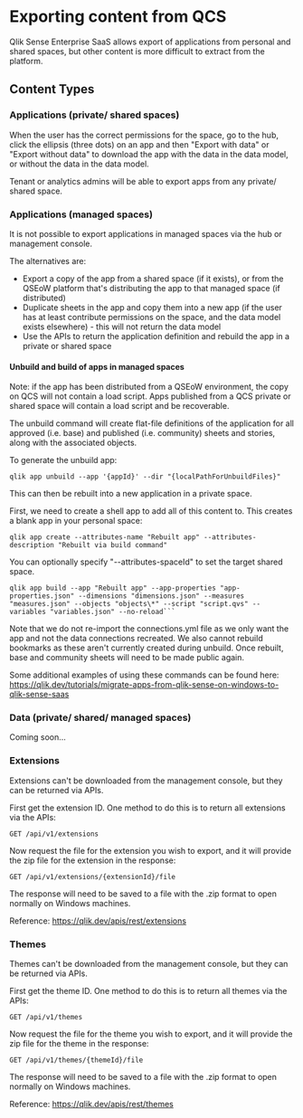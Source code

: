 # Exporting content from QCS

Qlik Sense Enterprise SaaS allows export of applications from personal and shared spaces, but other content is more difficult to extract from the platform.

## Content Types

### Applications (private/ shared spaces)

When the user has the correct permissions for the space, go to the hub, click the ellipsis (three dots) on an app and then "Export with data" or "Export without data" to download the app with the data in the data model, or without the data in the data model.

Tenant or analytics admins will be able to export apps from any private/ shared space.

### Applications (managed spaces)

It is not possible to export applications in managed spaces via the hub or management console.

The alternatives are:
* Export a copy of the app from a shared space (if it exists), or from the QSEoW platform that's distributing the app to that managed space (if distributed)
* Duplicate sheets in the app and copy them into a new app (if the user has at least contribute permissions on the space, and the data model exists elsewhere) - this will not return the data model
* Use the APIs to return the application definition and rebuild the app in a private or shared space

#### Unbuild and build of apps in managed spaces

Note: if the app has been distributed from a QSEoW environment, the copy on QCS will not contain a load script. Apps published from a QCS private or shared space will contain a load script and be recoverable.

The unbuild command will create flat-file definitions of the application for all approved (i.e. base) and published (i.e. community) sheets and stories, along with the associated objects.

To generate the unbuild app:

```
qlik app unbuild --app '{appId}' --dir "{localPathForUnbuildFiles}"
```

This can then be rebuilt into a new application in a private space.

First, we need to create a shell app to add all of this content to. This creates a blank app in your personal space:

```
qlik app create --attributes-name "Rebuilt app" --attributes-description "Rebuilt via build command"

```
You can optionally specify "--attributes-spaceId" to set the target shared space.

```
qlik app build --app "Rebuilt app" --app-properties "app-properties.json" --dimensions "dimensions.json" --measures "measures.json" --objects "objects\*" --script "script.qvs" --variables "variables.json" --no-reload```
```

Note that we do not re-import the connections.yml file as we only want the app and not the data connections recreated. We also cannot rebuild bookmarks as these aren't currently created during unbuild. Once rebuilt, base and community sheets will need to be made public again.

Some additional examples of using these commands can be found here: https://qlik.dev/tutorials/migrate-apps-from-qlik-sense-on-windows-to-qlik-sense-saas

### Data (private/ shared/ managed spaces)

Coming soon...

### Extensions

Extensions can't be downloaded from the management console, but they can be returned via APIs.

First get the extension ID. One method to do this is to return all extensions via the APIs:
```
GET /api/v1/extensions
```

Now request the file for the extension you wish to export, and it will provide the zip file for the extension in the response:
```
GET /api/v1/extensions/{extensionId}/file
```
The response will need to be saved to a file with the .zip format to open normally on Windows machines.

Reference: https://qlik.dev/apis/rest/extensions

### Themes

Themes can't be downloaded from the management console, but they can be returned via APIs.

First get the theme ID. One method to do this is to return all themes via the APIs:

```
GET /api/v1/themes
```

Now request the file for the theme you wish to export, and it will provide the zip file for the theme in the response:

```
GET /api/v1/themes/{themeId}/file
```

The response will need to be saved to a file with the .zip format to open normally on Windows machines.

Reference: https://qlik.dev/apis/rest/themes
